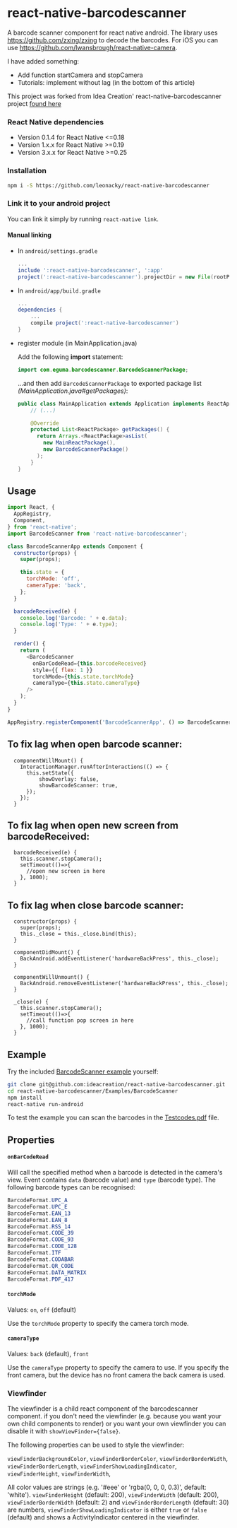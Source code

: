 # react-native-barcodescanner

A barcode scanner component for react native android. The library uses https://github.com/zxing/zxing to decode the barcodes. For iOS you can use https://github.com/lwansbrough/react-native-camera.

I have added something:
* Add function startCamera and stopCamera
* Tutorials: implement without lag (in the bottom of this article)

This project was forked from Idea Creation' react-native-barcodescanner project
[found here](https://github.com/ideacreation/react-native-barcodescanner)

### React Native dependencies

- Version 0.1.4 for React Native <=0.18
- Version 1.x.x for React Native >=0.19
- Version 3.x.x for React Native >=0.25

### Installation

```bash
npm i -S https://github.com/leonacky/react-native-barcodescanner
```

### Link it to your android project

You can link it simply by running `react-native link`.

#### Manual linking

* In `android/settings.gradle`

  ```gradle
  ...
  include ':react-native-barcodescanner', ':app'
  project(':react-native-barcodescanner').projectDir = new File(rootProject.projectDir, '../node_modules/react-native-barcodescanner/android')
  ```

* In `android/app/build.gradle`

  ```gradle
  ...
  dependencies {
      ...
      compile project(':react-native-barcodescanner')
  }
  ```

* register module (in MainApplication.java)

  Add the following **import** statement:
  ```Java
  import com.eguma.barcodescanner.BarcodeScannerPackage;
  ```

  ...and then add `BarcodeScannerPackage` to exported package list *(MainApplication.java#getPackages)*:

  ```Java
  public class MainApplication extends Application implements ReactApplication {
      // (...)

      @Override
      protected List<ReactPackage> getPackages() {
        return Arrays.<ReactPackage>asList(
          new MainReactPackage(),
          new BarcodeScannerPackage()
        );
      }
  }
  ```

## Usage

```javascript
import React, {
  AppRegistry,
  Component,
} from 'react-native';
import BarcodeScanner from 'react-native-barcodescanner';

class BarcodeScannerApp extends Component {
  constructor(props) {
    super(props);

    this.state = {
      torchMode: 'off',
      cameraType: 'back',
    };
  }

  barcodeReceived(e) {
    console.log('Barcode: ' + e.data);
    console.log('Type: ' + e.type);
  }

  render() {
    return (
      <BarcodeScanner
        onBarCodeRead={this.barcodeReceived}
        style={{ flex: 1 }}
        torchMode={this.state.torchMode}
        cameraType={this.state.cameraType}
      />
    );
  }
}

AppRegistry.registerComponent('BarcodeScannerApp', () => BarcodeScannerApp);
```

## To fix lag when open barcode scanner:
```
  componentWillMount() {
    InteractionManager.runAfterInteractions(() => {
      this.setState({
          showOverlay: false,
          showBarcodeScanner: true,
      });
    });
  }
```

## To fix lag when open new screen from barcodeReceived:
```
  barcodeReceived(e) {
    this.scanner.stopCamera();
    setTimeout(()=>{
      //open new screen in here
    }, 1000);
  }
```

## To fix lag when close barcode scanner:
```
  constructor(props) {
    super(props);
    this._close = this._close.bind(this);
  }
  
  componentDidMount() {
    BackAndroid.addEventListener('hardwareBackPress', this._close);
  }
  
  componentWillUnmount() {
    BackAndroid.removeEventListener('hardwareBackPress', this._close);
  }
  
  _close(e) {
    this.scanner.stopCamera();
    setTimeout(()=>{
      //call function pop screen in here
    }, 1000);
  }
```

## Example

Try the included [BarcodeScanner example](https://github.com/ideacreation/react-native-barcodescanner/tree/master/Examples/BarcodeScanner) yourself:

```sh
git clone git@github.com:ideacreation/react-native-barcodescanner.git
cd react-native-barcodescanner/Examples/BarcodeScanner
npm install
react-native run-android

```

To test the example you can scan the barcodes in the [Testcodes.pdf](https://github.com/ideacreation/react-native-barcodescanner/tree/master/Examples/Testcodes.pdf) file.

## Properties

#### `onBarCodeRead`

Will call the specified method when a barcode is detected in the camera's view.
Event contains `data` (barcode value) and `type` (barcode type).
The following barcode types can be recognised:

```java
BarcodeFormat.UPC_A
BarcodeFormat.UPC_E
BarcodeFormat.EAN_13
BarcodeFormat.EAN_8
BarcodeFormat.RSS_14
BarcodeFormat.CODE_39
BarcodeFormat.CODE_93
BarcodeFormat.CODE_128
BarcodeFormat.ITF
BarcodeFormat.CODABAR
BarcodeFormat.QR_CODE
BarcodeFormat.DATA_MATRIX
BarcodeFormat.PDF_417
```

#### `torchMode`

Values:
`on`,
`off` (default)

Use the `torchMode` property to specify the camera torch mode.

#### `cameraType`

Values:
`back` (default),
`front`

Use the `cameraType` property to specify the camera to use. If you specify the front camera, but the device has no front camera the back camera is used.

### Viewfinder

The viewfinder is a child react component of the barcodescanner component. if you don't need the viewfinder (e.g. because you want your own child components to render) or you want your own viewfinder you can disable it with `showViewFinder={false}`.

The following properties can be used to style the viewfinder:

`viewFinderBackgroundColor`,
`viewFinderBorderColor`,
`viewFinderBorderWidth`,
`viewFinderBorderLength`,
`viewFinderShowLoadingIndicator`,
`viewFinderHeight`,
`viewFinderWidth`,

All color values are strings (e.g. '#eee' or 'rgba(0, 0, 0, 0.3)', default: 'white'). `viewFinderHeight` (default: 200), `viewFinderWidth` (default: 200), `viewFinderBorderWidth` (default: 2) and `viewFinderBorderLength` (default: 30) are numbers, `viewFinderShowLoadingIndicator` is either `true` or `false` (default) and shows a ActivityIndicator centered in the viewfinder.
